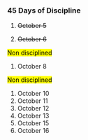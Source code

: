 ### 45 Days of Discipline

1. <del>October 5</del>

2. <del>October 6</del>

<mark>Non disciplined</mark>

1. October 8

<mark>Non disciplined</mark>

1. October 10
2. October 11
3. October 12
4. October 13
5. October 15
6. October 16
